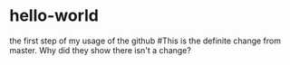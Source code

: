 # hello-world
the first step of my usage of the github
#This is the definite change from master.
 Why did they show there isn't a change?
